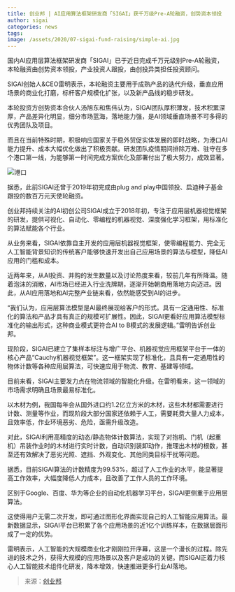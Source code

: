 ```yaml
---
title: 创业邦 | AI应用算法框架研发商「SIGAI」获千万级Pre-A轮融资，创势资本领投
author: sigai
categories: news
tags:
image: /assets/2020/07-sigai-fund-raising/simple-ai.jpg
---
```


国内AI应用层算法框架研发商「SIGAI」已于近日完成千万元级别Pre-A轮融资，本轮融资由创势资本领投，产业投资人跟投，由创投异类担任投资顾问。

SIGAI创始人&CEO雷明表示，本轮融资主要用于成熟产品的迭代升级，垂直应用场景的商业化打磨，标杆客户规模化扩张，以及新产品线的稳步研发。

本轮投资方创势资本合伙人汤旭东和焦伟认为，SIGAI团队厚积薄发，技术积累深厚，产品差异化明显，细分市场蓝海，落地能力强，是AI领域垂直场景不可多得的优秀团队及项目。

而且在当前特殊时期，积极响应国家关于稳外贸促实体发展的即时战略，为港口AI能力提升、成本大幅优化做出了积极贡献。研发团队疫情期间排除万难、驻守在多个港口第一线，为能够第一时间完成方案优化及部署付出了极大努力，成效显著。

![港口](/assets/2020/07-sigai-fund-raising/counting-ai.jpg)

据悉，此前SIGAI还曾于2019年初完成由plug and play中国领投、启迪种子基金跟投的数百万元天使轮融资。

创业邦持续关注的AI初创公司SIGAI成立于2018年初，专注于应用层机器视觉框架的研发，提供可视化、自动化、零编程的机器视觉、深度强化学习框架，用标准化的算法赋能各个行业。

从业务来看，SIGAI依靠自主开发的应用层机器视觉框架，使零编程能力、完全无人工智能背景知识的传统客户能够快速开发出自己应用场景的算法与模型，降低AI应用的门槛和成本。

近两年来，从AI投资、并购的发生数量以及讨论热度来看，较前几年有所降温。随着泡沫的消散，AI市场已经进入行业洗牌期，逐渐开始朝商用落地方向迈进。因此，从AI应用落地和AI完整产业链来看，依然能感受到AI的进步。

“我们认为，应用层算法模型是AI最终展现给客户的形式。具有一定通用性、标准化的算法和产品才具有真正的规模可扩展性。因此，SIGAI更看好应用算法模型标准化的输出形式，这种商业模式更符合AI to B模式的发展逻辑。”雷明告诉创业邦。

现阶段，SIGAI已建立了集样本标注与增广平台、机器视觉应用框架平台于一体的核心产品“Cauchy机器视觉框架”。这一框架实现了标准化，且具有一定通用性的物体计数等各种应用层算法，可快速应用于物流、教育、基建等领域。

目前来看，SIGAI主要发力点在物流领域的智能化升级。在雷明看来，这一领域的市场需求明确且场景最易标准化。

以木材为例，我国每年会从国外进口约1.2亿立方米的木材，这些木材都需要进行计数、测量等作业，而现阶段大部分国家还依赖于人工，需要耗费大量人力成本，且效率低，作业环境恶劣、危险，亟需升级改造。

对此，SIGAI利用高精度的动态/静态物体计数算法，实现了对抱机、门机（起重机）吊装作业时的木材进行实时计数，自动识别装卸动作，推理出木材的根数，甚至还有效解决了恶劣光照、遮挡、外观变化、其他同类目标干扰等问题。

据悉，目前SIGAI算法的计数精度为99.53%，超过了人工作业的水平，能显著提高工作效率，大幅度降低人力成本，且改善了工作人员的工作环境。

区别于Google、百度、华为等企业的自动化机器学习平台，SIGAI更侧重于应用层算法。

这使得用户无需二次开发，即可通过图形化界面实现自己的人工智能应用算法。最新数据显示，SIGAI平台已积累了各个应用场景的近1亿个训练样本，在数据层面形成了一定的优势。

雷明表示，人工智能的大规模商业化才刚刚拉开序幕，这是一个漫长的过程。除先进的技术之外，获得大规模的应用场景以及客户是成功的关键。而SIGAI正着力核心人工智能技术组件化研发，降本增效，快速推进更多行业AI落地。

> 来源：[创业邦](https://www.sohu.com/a/405468284_403354)
